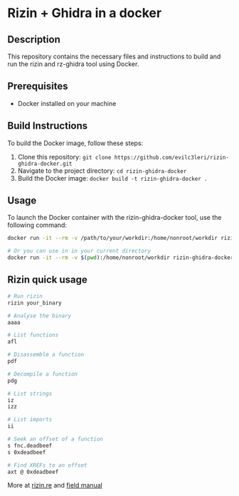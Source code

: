 # Rizin + Ghidra in a docker

## Description

This repository contains the necessary files and instructions to build and run the rizin and rz-ghidra tool using Docker.

## Prerequisites

- Docker installed on your machine

## Build Instructions

To build the Docker image, follow these steps:

1. Clone this repository: `git clone https://github.com/evilc3leri/rizin-ghidra-docker.git`
2. Navigate to the project directory: `cd rizin-ghidra-docker`
3. Build the Docker image: `docker build -t rizin-ghidra-docker .`

## Usage

To launch the Docker container with the rizin-ghidra-docker tool, use the following command:
```sh
docker run -it --rm -v /path/to/your/workdir:/home/nonroot/workdir rizin-ghidra-docker

# Or you can use in in your current directory
docker run -it --rm -v $(pwd):/home/nonroot/workdir rizin-ghidra-docker 
```
## Rizin quick usage

```sh
# Run rizin
rizin your_binary

# Analyse the binary
aaaa

# List functions
afl

# Disassemble a function
pdf

# Decompile a function 
pdg

# List strings
iz
izz

# List imports
ii

# Seek an offset of a function
s fnc.deadbeef
s 0xdeadbeef

# Find XREFs to an offset
axt @ 0xdeadbeef
```

More at [rizin.re](https://book.rizin.re/) and [field manual](https://github.com/evilcel3ri/yaCTFpl/blob/aleph/manual.md#radare2rizin-suite)
